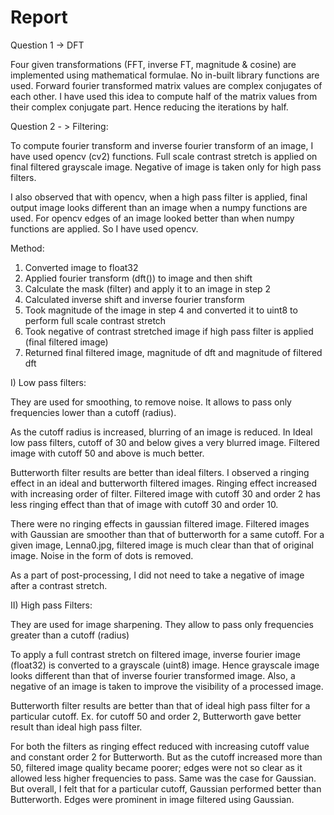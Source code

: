 # Report

Question 1 -> DFT

Four given transformations (FFT, inverse FT, magnitude & cosine) are implemented using mathematical formulae. No in-built
library functions are used. Forward fourier transformed matrix values are complex conjugates of each other. I have used
this idea to compute half of the matrix values from their complex conjugate part. Hence reducing the iterations by half.

Question 2 - > Filtering:

To compute fourier transform and inverse fourier transform of an image, I have used opencv (cv2) functions. Full scale
contrast stretch is applied on final filtered grayscale image. Negative of image is taken only for high pass filters.

I also observed that with opencv, when a high pass filter is applied, final output image looks different than an image
when a numpy functions are used. For opencv edges of an image looked better than when numpy functions are applied. So I
have used opencv.

Method:

1) Converted image to float32
2) Applied fourier transform (dft()) to image and then shift
3) Calculate the mask (filter) and apply it to an image in step 2
4) Calculated inverse shift and inverse fourier transform
5) Took magnitude of the image in step 4 and converted it to uint8 to perform full scale contrast stretch
6) Took negative of contrast stretched image if high pass filter is applied (final filtered image)
7) Returned final filtered image, magnitude of dft and magnitude of filtered dft

I) Low pass filters:

They are used for smoothing, to remove noise. It allows to pass only frequencies lower than a cutoff (radius).

As the cutoff radius is increased, blurring of an image is reduced.
In Ideal low pass filters, cutoff of 30 and below gives a very blurred image. Filtered image with cutoff 50 and above is
much better.

Butterworth filter results are better than ideal filters. I observed a ringing effect in an ideal and butterworth
filtered images. Ringing effect increased with increasing order of filter. Filtered image with cutoff 30 and order 2 has
less ringing effect than that of image with cutoff 30 and order 10.

There were no ringing effects in gaussian filtered image. Filtered images with Gaussian are smoother
than that of butterworth for a same cutoff. For a given image, Lenna0.jpg, filtered image is much clear than that of
original image. Noise in the form of dots is removed.

As a part of post-processing, I did not need to take a negative of image after a contrast stretch.

II) High pass Filters:

They are used for image sharpening. They allow to pass only frequencies greater than a cutoff (radius)

To apply a full contrast stretch on filtered image, inverse fourier image (float32) is converted to a grayscale (uint8)
image. Hence grayscale image looks different than that of inverse fourier transformed image. Also, a negative of an image
is taken to improve the visibility of a processed image.

Butterworth filter results are better than that of ideal high pass filter for a particular cutoff. Ex. for cutoff 50 and
order 2, Butterworth gave better result than ideal high pass filter.

For both the filters as ringing effect reduced with increasing cutoff value and constant order 2 for Butterworth.
But as the cutoff increased more than 50, filtered image quality became poorer; edges were not so clear as it allowed less
higher frequencies to pass. Same was the case for Gaussian. But overall, I felt that for a particular cutoff,
Gaussian performed better than Butterworth. Edges were prominent in image filtered using Gaussian.